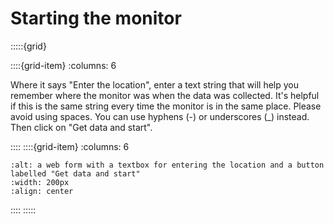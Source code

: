 # Starting the monitor

:::::{grid} 

::::{grid-item} 
:columns: 6

Where it says "Enter the location", enter a text string that will help you remember where the monitor was when the data was collected.  It's helpful if this is the same string every time the monitor is in the same place.  Please avoid using spaces.  You can use hyphens (-) or underscores (_) instead. Then click on "Get data and start".

::::
::::{grid-item} 
:columns: 6

```{image} /images/monitoring/v3/get-data-and-start.jpg
:alt: a web form with a textbox for entering the location and a button labelled "Get data and start"
:width: 200px
:align: center
```

::::
:::::










